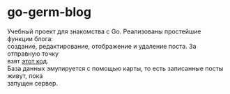 # go-germ-blog

Учебный проект для знакомства с Go. Реализованы простейшие функции блога:<br>
создание, редактирование, отображение и удаление поста. За отправную точку<br>
взят [этот код](https://github.com/gavruk/go-blog-example/tree/part1).<br>
База данных эмулируется с помощью карты, то есть записанные посты живут, пока<br>
запущен сервер.
